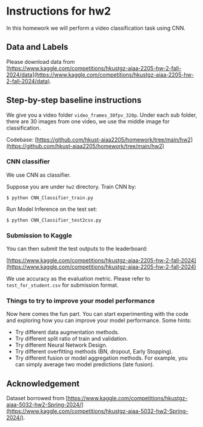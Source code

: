 # Instructions for hw2

In this homework we will perform a video classification task using CNN.

## Data and Labels

Please download data from [https://www.kaggle.com/competitions/hkustgz-aiaa-2205-hw-2-fall-2024/data](https://www.kaggle.com/competitions/hkustgz-aiaa-2205-hw-2-fall-2024/data).

## Step-by-step baseline instructions

We give you a video folder `video_frames_30fpv_320p`. Under each sub folder, there are 30 images from one video, we use the middle image for classification.

Codebase: [https://github.com/hkust-aiaa2205/homework/tree/main/hw2](https://github.com/hkust-aiaa2205/homework/tree/main/hw2)

### CNN classifier

We use CNN as classifier.

Suppose you are under `hw2` directory. Train CNN by:

```
$ python CNN_Classifier_train.py
```

Run Model Inference on the test set:

```
$ python CNN_Classifier_test2csv.py
```


### Submission to Kaggle

You can then submit the test outputs to the leaderboard:

[https://www.kaggle.com/competitions/hkustgz-aiaa-2205-hw-2-fall-2024](https://www.kaggle.com/competitions/hkustgz-aiaa-2205-hw-2-fall-2024)

We use accuracy as the evaluation metric. Please refer to `test_for_student.csv` for submission format.

### Things to try to improve your model performance

Now here comes the fun part. You can start experimenting with the code and exploring how you can improve your model performance. Some hints:

+ Try different data augmentation methods.
+ Try different split ratio of train and validation.
+ Try different Neural Network Design.
+ Try different overfitting methods (BN, dropout, Early Stopping).
+ Try different fusion or model aggregation methods. For example, you can simply average two model predictions (late fusion).

## Acknowledgement

Dataset borrowed from [https://www.kaggle.com/competitions/hkustgz-aiaa-5032-hw2-Spring-2024/](https://www.kaggle.com/competitions/hkustgz-aiaa-5032-hw2-Spring-2024/).

